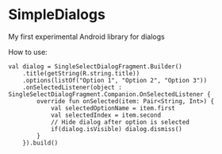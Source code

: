 # SimpleDialogs
My first experimental Android library for dialogs

How to use:

    val dialog = SingleSelectDialogFragment.Builder()
        .title(getString(R.string.title))
        .options(listOf("Option 1", "Option 2", "Option 3"))
        .onSelectedListener(object : SingleSelectDialogFragment.Companion.OnSelectedListener {
            override fun onSelected(item: Pair<String, Int>) {  
                val selectedOptionName = item.first
                val selectedIndex = item.second
                // Hide dialog after option is selected
                if(dialog.isVisible) dialog.dismiss()
            }
        }).build()
